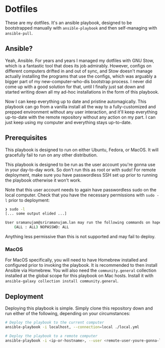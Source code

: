 Dotfiles
============

These are my dotfiles. It's an ansible playbook, designed to be bootstrapped manually with `ansible-playbook` and then self-managing with `ansible-pull`.

## Ansible?

Yeah, Ansible. For years and years I managed my dotfiles with GNU Stow, which is a fantastic tool that does its job admirably. However, configs on different computers drifted in
and out of sync, and Stow doesn't manage actually installing the programs that use the configs, which was arguably a bigger part of my new-computer-who-dis bootstrap process. I
never did come up with a good solution for that, until I finally just sat down and started writing down all my ad-hoc installations in the form of this playbook.

Now I can keep everything up to date and pristine automagically. This playbook can go from a vanilla install all the way to a fully-customized and prepped environment without any
user interaction, and it'll keep everything up-to-date with the remote repository without any action on my part. I can just keep using my computer and everything stays up-to-date.

## Prerequisites

This playbook is designed to run on either Ubuntu, Fedora, or MacOS. It will gracefully fail to run on any other distribution.

This playbook is designed to be run as the user account you're gonna use in your day-to-day work. So don't run this as root or with sudo! For remote deployment, make sure you have passwordless SSH set up prior
to running the playbook otherwise it won't work. 

Note that this user account needs to again have passwordless sudo on the local computer. Check that you have the necessary permissions with `sudo -l` prior to deployment:

```sh
❯ sudo -l
[... some output elided ...]

User sramanujam@sriramanujam.lan may run the following commands on hapes:
    (ALL : ALL) NOPASSWD: ALL
```
Anything less permissive than this is not supported and may fail to deploy.

### MacOS

For MacOS specifically, you will need to have Homebrew installed and configured prior to invoking the playbook. It is recommended to then install Ansible via Homebrew.
You will also need the `community.general` collection installed at the global scope for this playbook on Mac hosts. Install it with `ansible-galaxy collection install community.general`.

## Deployment

Deploying this playbook is simple. Simply clone this repository down and run either of the following, depending on your circumstances:

```sh
# Deploy the playbook to the current computer
ansible-playbook -i localhost, --connection=local ./local.yml

# Deploy the playbook to a remote computer
ansible-playbook -i <ip-or-hostname>, --user <remote-user-youre-gonna-login-as> ./local.yml
```
